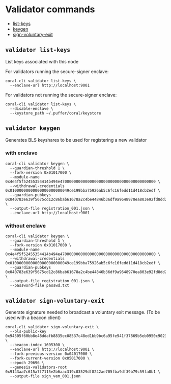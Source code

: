 # Validator commands

 - [list-keys](#validator-list-keys)
 - [keygen](#validator-keygen)
 - [sign-voluntary-exit](#validator-sign-voluntary-exit)

## `validator list-keys`
List keys associated with this node

For validators running the secure-signer enclave:
```
coral-cli validator list-keys \
  --enclave-url http://localhost:9001
```

For validators not running the secure-signer enclave:
```
coral-cli validator list-keys \
  --disable-enclave \
  --keystore_path ~/.puffer/coral/keystore
```

## `validator keygen`
Generates BLS keyshares to be used for registering a new validator

### with enclave
```
coral-cli validator keygen \
  --guardian-threshold 1 \
  --fork-version 0x01017000 \
  --module-name 0x4e4f5f52455354414b494e470000000000000000000000000000000000000000 \
  --withdrawal-credentials 0x01000000000000000000000049ce199bba75926ab5c6fc16fedd11d418cb2edf \
  --guardian-pubkeys 0x040783e639f5675cd12c86bab61678a2c4be44846b36df9a9648970ea803e92fd8dd25c51660b64f61d20fc04c77c34145410496fd923309a5c143b9c5eadd19e7 \
  --output-file registration_001.json \
  --enclave-url http://localhost:9001
```


### without enclave
```
coral-cli validator keygen \
  --guardian-threshold 1 \
  --fork-version 0x01017000 \
  --module-name 0x4e4f5f52455354414b494e470000000000000000000000000000000000000000 \
  --withdrawal-credentials 0x01000000000000000000000049ce199bba75926ab5c6fc16fedd11d418cb2edf \
  --guardian-pubkeys 0x040783e639f5675cd12c86bab61678a2c4be44846b36df9a9648970ea803e92fd8dd25c51660b64f61d20fc04c77c34145410496fd923309a5c143b9c5eadd19e7 \
  --output-file registration_001.json \
  --password-file passwd.txt
```

## `validator sign-voluntary-exit`
Generate signature needed to broadcast a voluntary exit message.
(To be used with a beacon client)

```
coral-cli validator sign-voluntary-exit \
  --bls-public-key 0x94505f60bb8e48ddafb8835ec08537c48ed1bb9bc6a95fe941f37869b5eb0950c9023b7a997fe12d8aa79076561e009f \
  --beacon-index 1605300 \
  --enclave-url http://localhost:9001 \
  --fork-previous-version 0x04017000 \
  --fork-current-version 0x05017000 \
  --epoch 29696 \
  --genesis-validators-root 0x9143aa7c615a7f7115e2b6aac319c03529df8242ae705fba9df39b79c59fa8b1 \
  --output-file sign_vem_001.json
```
